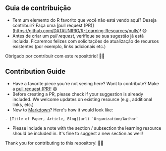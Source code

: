 ## Guia de contribuição

- Tem um elemento do R favorito que você não está vendo aqui? Deseja contribuir? Faça uma [pull request (PR)] (https://github.com/DATAUNIRIO/R-Learning-Resources/pulls)! 😄
- Antes de criar um *pull request*, verifique se sua sugestão já está incluída. Ficaremos felizes com solicitações de atualização de recursos existentes (por exemplo, links adicionais etc.)

Obrigado por contribuir com este repositório! 🙇‍♂️



## Contribution Guide

- Have a favorite piece you're not seeing here? Want to contribute? Make a [pull request (PR)](https://github.com/DATAUNIRIO/R-Learning-Resources/pulls)! 😄
- Before creating a PR, please check if your suggestion is already included. We welcome updates on existing resource (e.g., additional links, etc.)
- New to [Markdown](https://www.markdownguide.org/cheat-sheet/)? Here's how it would look like:

```
- [Title of Paper, Article, Blog](url) `Organization/Author`

```
- Please include a note with the section / subsection the learning resource should be included in. It's fine to suggest a new section as well!


Thank you for contributing to this repository! 🙇‍♂️
